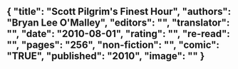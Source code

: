 {
 "title": "Scott Pilgrim's Finest Hour",
 "authors": "Bryan Lee O'Malley",
 "editors": "",
 "translator": "",
 "date": "2010-08-01",
 "rating": "",
 "re-read": "",
 "pages": "256",
 "non-fiction": "",
 "comic": "TRUE",
 "published": "2010",
 "image": ""
}
---


